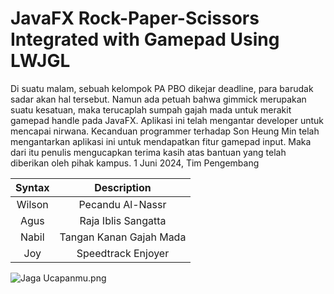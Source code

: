 # JavaFX Rock-Paper-Scissors Integrated with Gamepad Using LWJGL

Di suatu malam, sebuah kelompok PA PBO dikejar deadline, para barudak sadar akan hal tersebut. Namun ada petuah bahwa gimmick merupakan suatu kesatuan, maka terucaplah sumpah gajah mada untuk merakit gamepad handle pada JavaFX. Aplikasi ini telah mengantar developer untuk mencapai nirwana. Kecanduan programmer terhadap Son Heung Min telah mengantarkan aplikasi ini untuk mendapatkan fitur gamepad input. Maka dari itu penulis mengucapkan terima kasih atas bantuan yang telah diberikan oleh pihak kampus. 1 Juni 2024, Tim Pengembang

| Syntax      | Description | 
| :----:      |    :----:   | 
| Wilson      | Pecandu Al-Nassr      | 
| Agus   | Raja Iblis Sangatta       | 
| Nabil | Tangan Kanan Gajah Mada |
| Joy | Speedtrack Enjoyer |

![Jaga Ucapanmu.png](https://github.com/nabilsaragih/RPS-FXGL/blob/main/assets/jaga-ucapanmu.jpg)
